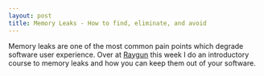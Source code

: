 ```yaml
---
layout: post
title: Memory Leaks - How to find, eliminate, and avoid
---
```


Memory leaks are one of the most common pain points which degrade software user experience. 
Over at [Raygun](https://raygun.com/blog/memory-leak-detection/) this week I do an introductory
course to memory leaks and how you can keep them out of your software.
